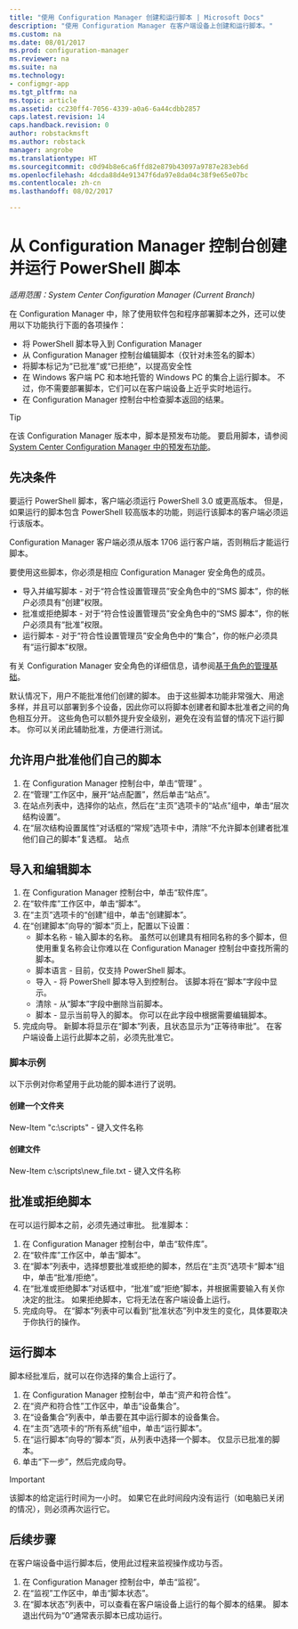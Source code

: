 ```yaml
---
title: "使用 Configuration Manager 创建和运行脚本 | Microsoft Docs"
description: "使用 Configuration Manager 在客户端设备上创建和运行脚本。"
ms.custom: na
ms.date: 08/01/2017
ms.prod: configuration-manager
ms.reviewer: na
ms.suite: na
ms.technology:
- configmgr-app
ms.tgt_pltfrm: na
ms.topic: article
ms.assetid: cc230ff4-7056-4339-a0a6-6a44cdbb2857
caps.latest.revision: 14
caps.handback.revision: 0
author: robstackmsft
ms.author: robstack
manager: angrobe
ms.translationtype: HT
ms.sourcegitcommit: c0d94b8e6ca6ffd82e879b43097a9787e283eb6d
ms.openlocfilehash: 4dcda88d4e91347f6da97e8da04c38f9e65e07bc
ms.contentlocale: zh-cn
ms.lasthandoff: 08/02/2017

---
```


# <a name="create-and-run-powershell-scripts-from-the-configuration-manager-console"></a>从 Configuration Manager 控制台创建并运行 PowerShell 脚本

*适用范围：System Center Configuration Manager (Current Branch)*

在 Configuration Manager 中，除了使用软件包和程序部署脚本之外，还可以使用以下功能执行下面的各项操作：

- 将 PowerShell 脚本导入到 Configuration Manager
- 从 Configuration Manager 控制台编辑脚本（仅针对未签名的脚本）
- 将脚本标记为“已批准”或“已拒绝”，以提高安全性
- 在 Windows 客户端 PC 和本地托管的 Windows PC 的集合上运行脚本。 不过，你不需要部署脚本，它们可以在客户端设备上近乎实时地运行。
- 在 Configuration Manager 控制台中检查脚本返回的结果。

>[!TIP]
>在该 Configuration Manager 版本中，脚本是预发布功能。 要启用脚本，请参阅 [System Center Configuration Manager 中的预发布功能](/sccm/core/servers/manage/pre-release-features)。

## <a name="prerequisites"></a>先决条件

要运行 PowerShell 脚本，客户端必须运行 PowerShell 3.0 或更高版本。 但是，如果运行的脚本包含 PowerShell 较高版本的功能，则运行该脚本的客户端必须运行该版本。

Configuration Manager 客户端必须从版本 1706 运行客户端，否则稍后才能运行脚本。

要使用这些脚本，你必须是相应 Configuration Manager 安全角色的成员。

- 导入并编写脚本 - 对于“符合性设置管理员”安全角色中的“SMS 脚本”，你的帐户必须具有“创建”权限。
- 批准或拒绝脚本 - 对于“符合性设置管理员”安全角色中的“SMS 脚本”，你的帐户必须具有“批准”权限。
- 运行脚本 - 对于“符合性设置管理员”安全角色中的“集合”，你的帐户必须具有“运行脚本”权限。

有关 Configuration Manager 安全角色的详细信息，请参阅[基于角色的管理基础](/sccm/core/understand/fundamentals-of-role-based-administration)。

默认情况下，用户不能批准他们创建的脚本。 由于这些脚本功能非常强大、用途多样，并且可以部署到多个设备，因此你可以将脚本创建者和脚本批准者之间的角色相互分开。 这些角色可以额外提升安全级别，避免在没有监督的情况下运行脚本。 你可以关闭此辅助批准，方便进行测试。

## <a name="allow-users-to-approve-their-own-scripts"></a>允许用户批准他们自己的脚本

1. 在 Configuration Manager 控制台中，单击“管理” 。
2. 在“管理”工作区中，展开“站点配置”，然后单击“站点”。
3. 在站点列表中，选择你的站点，然后在“主页”选项卡的“站点”组中，单击“层次结构设置”。
4. 在“层次结构设置属性”对话框的“常规”选项卡中，清除“不允许脚本创建者批准他们自己的脚本”复选框。
站点

## <a name="import-and-edit-a-script"></a>导入和编辑脚本

1. 在 Configuration Manager 控制台中，单击“软件库”。
2. 在“软件库”工作区中，单击“脚本”。
3. 在“主页”选项卡的“创建”组中，单击“创建脚本”。
4. 在“创建脚本”向导的“脚本”页上，配置以下设置：
    - 脚本名称 - 输入脚本的名称。 虽然可以创建具有相同名称的多个脚本，但使用重复名称会让你难以在 Configuration Manager 控制台中查找所需的脚本。
    - 脚本语言 - 目前，仅支持 PowerShell 脚本。
    - 导入 - 将 PowerShell 脚本导入到控制台。 该脚本将在“脚本”字段中显示。
    - 清除 - 从“脚本”字段中删除当前脚本。
    - 脚本 - 显示当前导入的脚本。 你可以在此字段中根据需要编辑脚本。
5. 完成向导。 新脚本将显示在“脚本”列表，且状态显示为“正等待审批”。 在客户端设备上运行此脚本之前，必须先批准它。

### <a name="script-examples"></a>脚本示例

以下示例对你希望用于此功能的脚本进行了说明。

#### <a name="create-a-folder"></a>创建一个文件夹

New-Item "c:\scripts" - 键入文件名称 
 
 
#### <a name="create-a-file"></a>创建文件

New-Item c:\scripts\new_file.txt - 键入文件名称


## <a name="approve-or-deny-a-script"></a>批准或拒绝脚本

在可以运行脚本之前，必须先通过审批。 批准脚本：

1. 在 Configuration Manager 控制台中，单击“软件库”。
2. 在“软件库”工作区中，单击“脚本”。
3. 在“脚本”列表中，选择想要批准或拒绝的脚本，然后在“主页”选项卡“脚本”组中，单击“批准/拒绝”。
4. 在“批准或拒绝脚本”对话框中，“批准”或“拒绝”脚本，并根据需要输入有关你决定的批注。 如果拒绝脚本，它将无法在客户端设备上运行。
5. 完成向导。 在“脚本”列表中可以看到“批准状态”列中发生的变化，具体要取决于你执行的操作。

## <a name="run-a-script"></a>运行脚本
脚本经批准后，就可以在你选择的集合上运行了。

1. 在 Configuration Manager 控制台中，单击“资产和符合性”。
2. 在“资产和符合性”工作区中，单击“设备集合”。
3. 在“设备集合”列表中，单击要在其中运行脚本的设备集合。
4. 在“主页”选项卡的“所有系统”组中，单击“运行脚本”。
5. 在“运行脚本”向导的“脚本”页，从列表中选择一个脚本。 仅显示已批准的脚本。
6. 单击“下一步”，然后完成向导。

>[!IMPORTANT]
>该脚本的给定运行时间为一小时。 如果它在此时间段内没有运行（如电脑已关闭的情况），则必须再次运行它。

## <a name="next-steps"></a>后续步骤

在客户端设备中运行脚本后，使用此过程来监视操作成功与否。

1. 在 Configuration Manager 控制台中，单击“监视”。
2. 在“监视”工作区中，单击“脚本状态”。
3. 在“脚本状态”列表中，可以查看在客户端设备上运行的每个脚本的结果。 脚本退出代码为“0”通常表示脚本已成功运行。

